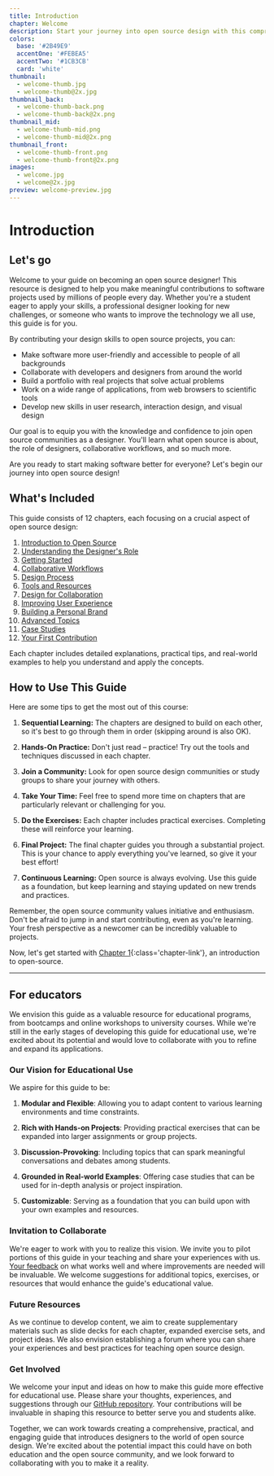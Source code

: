 ```yaml
---
title: Introduction
chapter: Welcome
description: Start your journey into open source design with this comprehensive guide. Learn how to contribute your design skills to meaningful projects and join a global community of creators.
colors:
  base: '#2B49E9'
  accentOne: '#FEBEA5'
  accentTwo: '#1CB3CB'
  card: 'white'
thumbnail:
  - welcome-thumb.jpg
  - welcome-thumb@2x.jpg
thumbnail_back:
  - welcome-thumb-back.png
  - welcome-thumb-back@2x.png
thumbnail_mid:
  - welcome-thumb-mid.png
  - welcome-thumb-mid@2x.png
thumbnail_front:
  - welcome-thumb-front.png
  - welcome-thumb-front@2x.png
images:
  - welcome.jpg
  - welcome@2x.jpg
preview: welcome-preview.jpg
---
```


# Introduction

## Let's go

Welcome to your guide on becoming an open source designer! This resource is designed to help you make meaningful contributions to software projects used by millions of people every day. Whether you're a student eager to apply your skills, a professional designer looking for new challenges, or someone who wants to improve the technology we all use, this guide is for you.

By contributing your design skills to open source projects, you can:

- Make software more user-friendly and accessible to people of all backgrounds
- Collaborate with developers and designers from around the world
- Build a portfolio with real projects that solve actual problems
- Work on a wide range of applications, from web browsers to scientific tools
- Develop new skills in user research, interaction design, and visual design

Our goal is to equip you with the knowledge and confidence to join open source communities as a designer. You'll learn what open source is about, the role of designers, collaborative workflows, and so much more.

Are you ready to start making software better for everyone? Let's begin our journey into open source design!

## What's Included

This guide consists of 12 chapters, each focusing on a crucial aspect of open source design:

1. [Introduction to Open Source](/1-open-source)
2. [Understanding the Designer's Role](/2-the-designers-role)
3. [Getting Started](/3-getting-started)
4. [Collaborative Workflows](/4-collaborative-workflows)
5. [Design Process](/5-design-process)
6. [Tools and Resources](/6-design-tools)
7. [Design for Collaboration](/7-design-for-collaboration)
8. [Improving User Experience](/8-improving-ux)
9. [Building a Personal Brand](/9-personal-brand)
10. [Advanced Topics](/10-advanced-topics)
11. [Case Studies](/11-case-studies)
12. [Your First Contribution](/12-first-contribution)

Each chapter includes detailed explanations, practical tips, and real-world examples to help you understand and apply the concepts.

## How to Use This Guide

Here are some tips to get the most out of this course:

1. **Sequential Learning:** The chapters are designed to build on each other, so it's best to go through them in order (skipping around is also OK).

2. **Hands-On Practice:** Don't just read – practice! Try out the tools and techniques discussed in each chapter.

3. **Join a Community:** Look for open source design communities or study groups to share your journey with others.

4. **Take Your Time:** Feel free to spend more time on chapters that are particularly relevant or challenging for you.

5. **Do the Exercises:** Each chapter includes practical exercises. Completing these will reinforce your learning.

6. **Final Project:** The final chapter guides you through a substantial project. This is your chance to apply everything you've learned, so give it your best effort!

7. **Continuous Learning:** Open source is always evolving. Use this guide as a foundation, but keep learning and staying updated on new trends and practices.

Remember, the open source community values initiative and enthusiasm. Don't be afraid to jump in and start contributing, even as you're learning. Your fresh perspective as a newcomer can be incredibly valuable to projects.

Now, let's get started with [Chapter 1](/1-open-source){:class='chapter-link'}, an introduction to open-source.

---

## For educators

We envision this guide as a valuable resource for educational programs, from bootcamps and online workshops to university courses. While we're still in the early stages of developing this guide for educational use, we're excited about its potential and would love to collaborate with you to refine and expand its applications.

### Our Vision for Educational Use

We aspire for this guide to be:

1. **Modular and Flexible**: Allowing you to adapt content to various learning environments and time constraints.

2. **Rich with Hands-on Projects**: Providing practical exercises that can be expanded into larger assignments or group projects.

3. **Discussion-Provoking**: Including topics that can spark meaningful conversations and debates among students.

4. **Grounded in Real-world Examples**: Offering case studies that can be used for in-depth analysis or project inspiration.

5. **Customizable**: Serving as a foundation that you can build upon with your own examples and resources.

### Invitation to Collaborate

We're eager to work with you to realize this vision. We invite you to pilot portions of this guide in your teaching and share your experiences with us. [Your feedback](/13-about#invitation-to-contribute) on what works well and where improvements are needed will be invaluable. We welcome suggestions for additional topics, exercises, or resources that would enhance the guide's educational value.

### Future Resources

As we continue to develop content, we aim to create supplementary materials such as slide decks for each chapter, expanded exercise sets, and project ideas. We also envision establishing a forum where you can share your experiences and best practices for teaching open source design.

### Get Involved

We welcome your input and ideas on how to make this guide more effective for educational use. Please share your thoughts, experiences, and suggestions through our [GitHub repository](https://github.com/GBKS/opendesign.guide). Your contributions will be invaluable in shaping this resource to better serve you and students alike.

Together, we can work towards creating a comprehensive, practical, and engaging guide that introduces designers to the world of open source design. We're excited about the potential impact this could have on both education and the open source community, and we look forward to collaborating with you to make it a reality.